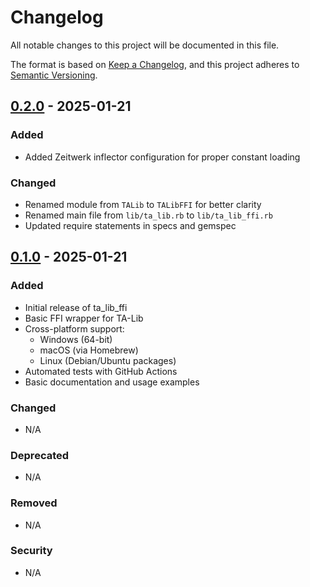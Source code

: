 # Changelog

All notable changes to this project will be documented in this file.

The format is based on [Keep a Changelog](https://keepachangelog.com/en/1.0.0/),
and this project adheres to [Semantic Versioning](https://semver.org/spec/v2.0.0.html).

## [0.2.0] - 2025-01-21

### Added
- Added Zeitwerk inflector configuration for proper constant loading

### Changed
- Renamed module from `TALib` to `TALibFFI` for better clarity
- Renamed main file from `lib/ta_lib.rb` to `lib/ta_lib_ffi.rb`
- Updated require statements in specs and gemspec

## [0.1.0] - 2025-01-21

### Added
- Initial release of ta_lib_ffi
- Basic FFI wrapper for TA-Lib
- Cross-platform support:
  - Windows (64-bit)
  - macOS (via Homebrew)
  - Linux (Debian/Ubuntu packages)
- Automated tests with GitHub Actions
- Basic documentation and usage examples

### Changed
- N/A

### Deprecated
- N/A

### Removed
- N/A

### Security
- N/A

[0.2.0]: https://github.com/TA-Lib/ta-lib-ruby/compare/v0.1.0...v0.2.0
[0.1.0]: https://github.com/TA-Lib/ta-lib-ruby/releases/tag/v0.1.0
